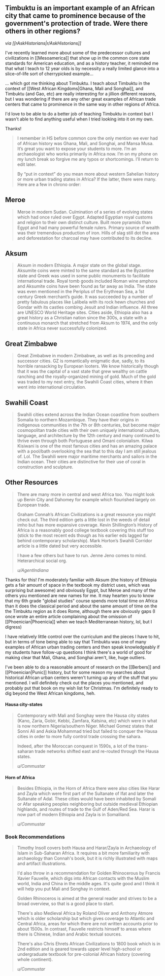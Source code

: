 ## Timbuktu is an important example of an African city that came to prominence because of the government's protection of trade. Were there others in other regions?

<cite>via [[rAskHistorians|r/AskHistorians]]</cite>

I've recently learned more about some of the predecessor cultures and civilizations in [[Mesoamerica]] that show up in the common core state standards for American education, and as a history teacher, it reminded me that what I teach to 12 year olds is by necessity a really limited glance into a slice-of-life sort of cherrypicked example...

... which got me thinking about Timbuktu. I teach about Timbuktu in the context of [[West African Kingdoms|Ghana, Mali and Songhai]], and Timbuktu (and Gao, etc) are really interesting for a jillion different reasons, but I was wondering if there are any other great examples of African trade centers that came to prominence in the same way in other regions of Africa.

I'd love to be able to do a better job of teaching Timbuktu in context but I wasn't able to find anything useful when I tried looking into it on my own.

Thanks!

> I remember in HS before common core the only mention we ever had of African history was Ghana, Mali, and Songhai, and Mansa Musa. It’s great you want to expose your students to more. I’m an archaeologist who works primarily in Africa now. I’m on my phone on my lunch break so forgive me any typos or shortcomings. I’ll return to edit later.
> 
> By “put in context” do you mean more about western Sahelian history or more urban trading states in Africa? If the latter, there were many. Here are a few in chrono order:

## Meroe

> Meroe in modern Sudan. Culmination of a series of evolving states which had once ruled over Egypt. Adapted Egyptian royal customs and religion to their own distinct culture. Built more pyramids than Egypt and had many powerful female rulers. Primary source of wealth was their tremendous production of iron. Hills of slag still dot the area and deforestation for charcoal may have contributed to its decline.

## Aksum

> Aksum in modern Ethiopia. A major state on the global stage. Aksumite coins were minted to the same standard as the Byzantine state and Greek was used in some public monuments to facilitate international trade. Royal tomb goods included Roman wine amphora and Aksumite coins have been found as far away as India. The state was even mentioned in the Periplus of the Erythrean Sea, a 1st century Greek merchant’s guide. It was succeeded by a number of pretty fabulous places like Lalibela with its rock hewn churches and Gondar with its castles combing Jesuit and Indian influence. All three are UNESCO World Heritage sites. Cities aside, Ethiopia also has a great history as a Christian nation since the 300s, a state with a continuous monarch that stretched from Aksum to 1974, and the only state in Africa never successfully colonized.

## Great Zimbabwe

> Great Zimbabwe in modern Zimbabwe, as well as its preceding and successor cities. GZ is romantically enigmatic due, sadly, to its horrible ransacking by European looters. We know historically though that it was the capital of a vast state that grew wealthy on cattle ranching and the royally-organized mining of gold. Much of the gold was traded to my next entry, the Swahili Coast cities, where it then went into international circulation.

## Swahili Coast

> Swahili cities extend across the Indian Ocean coastline from southern Somalia to northern Mozambique. They have their origins in indigenous communities in the 7th or 8th centuries, but become major cosmopolitan trade cities with their own uniquely international culture, language, and architecture by the 12th century and many continued to thrive even through both Portuguese and Omani colonialism. Kilwa Kisiwani is one of the most famous cities and has an amazing palace with a pool/bath overlooking the sea that to this day I am still jealous of. Lol. The Swahili were major maritime merchants and sailors in the Indian ocean. Their cities are distinctive for their use of coral in construction and sculpture.

## Other Resources

> There are many more in central and west Africa too. You might look up Benin City and Dahomey for example which flourished largely on European trade.
> 
> Graham Connah’s African Civilizations is a great resource you might check out. The third edition gets a little lost in the weeds of detail imho but has more expansive coverage. Kevin Shillington’s History of Africa is a reasonably good college textbook covering this stuff too (stick to the most recent eds though as his earlier eds lagged far behind contemporary scholarship).
> Mark Horton’s Swahili Corridor article is a little dated but very accessible.
> 
> I have a few others but have to run. Jenne Jeno comes to mind. Heterarchical social org.
> <div></div>
> <cite>u/AgentIndiana</cite>

Thanks for this! I'm moderately familiar with Aksum (the history of Ethiopia gets a fair amount of space in the textbook my district uses, which was surprising but awesome) and obviously Egypt, but Meroe and many of the others you mentioned are new names for me. It may hearten you to know that my 6th grade "global studies" course spends more total time on Africa than it does the classical period and about the same amount of time on the the Timbuktu region as it does Rome, although there are obviously gaps (I once wrote an entire article complaining about the omission of [[Phoenician|Phoenicia]] when we teach Mediterranean history, lol, but I digress)

I have relatively little control over the curriculum and the pieces I have to hit, but in terms of tone being able to say that Timbuktu was one of many examples of African urban trading centers and then speak knowledgeably if my students have follow-up questions I think there's a world of good for making clear that Mali, Ghana, and Songhai aren't, like, huge outliers.

I've been able to do a reasonable amount of research on the [[Berbers]] and [[Phoenician|Punic]] history, but for some reason my searches about historical African urban centers weren't turning up any of the stuff that you mentioned. I will definitely check out the places you mentioned, and probably put that book on my wish list for Christmas. I'm definitely ready to dig beyond the West African kingdoms, heh.
 
 
#### Hausa city-states
>Contemporary with Mali and Songhay were the Hausa city states (Kano, Zaria, Gobir, Kebbi, Zamfara, Katsina, etc) which were in what is now northern Nigeria/southern Niger. Michael Gomez states that Sonni Ali and Askia Mohammad tried but failed to conquer the Hausa cities in order to more fully control trade crossing the sahara.
>
>Indeed, after the Moroccan conquest in 1590s, a lot of the trans-saharan trade networks shifted east and re-routed through the Hausa states.
><div></div>
><cite>u/Commustar</cite>

#### Horn of Africa
>Besides Ethiopia, in the Horn of Africa there were also cities like Harar and Zayla which were first part of the Sultanate of Ifat and later the Sultanate of Adal. These cities would have been inhabited by Somali or Afar speaking peoples neighboring but outside medieval Ethiopian highlands, and routes of trade to the Gulf of Aden/Red Sea. Harar is now part of modern Ethiopia and Zayla is in Somaliland.
><div></div>
><cite>u/Commustar</cite>

### Book Recommendations
>Timothy Insoll covers both Hausa and Harar/Zayla in Archaeology of Islam in Sub-Saharan Africa. It requires a bit more familiarity with archaeology than Connah's book, but it is richly illustrated with maps and artifact illustrations.
>
>I'd also throw in a recommendation for Golden Rhinocerous by Francis Xavier Fauvelle, which digs into African contacts with the Muslim world, India and China in the middle ages. It's quite good and I think it will help you put Mali and Songhay in context.
>
>Golden Rhinoceros is aimed at the general reader and strives to be a broad overview, so that is a good place to start.
> 
> There's also Medieval Africa by Roland Oliver and Anthony Atmore which is older scholarship but which gives coverage to Atlantic and Central Africa, areas for which there are not written accounts prior to about 1500s. In contrast, Fauvelle restricts himself to areas where there is Chinese, Indian and Arabic textual sources.
>
>There's also Chris Ehrets African Civilizations to 1800 book which is in 2nd edition and is geared towards upper level high-school or undergraduate textbook for pre-colonial African history (covering whole continent).
><div></div>
><cite>u/Commustar</cite>